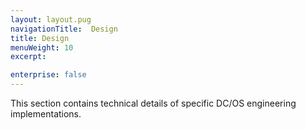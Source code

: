 ```yaml
---
layout: layout.pug
navigationTitle:  Design
title: Design
menuWeight: 10
excerpt:

enterprise: false
---
```


<!-- This source repo for this topic is https://github.com/dcos/dcos-docs -->


This section contains technical details of specific DC/OS engineering implementations. 
